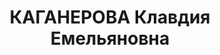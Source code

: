 ---
title: КАГАНЕРОВА Клавдия Емельяновна
description: "Род. в 1903, Волынская губ., Чудновский уезд, дер. Ольшанка, еврейка,\
  \ обр.: высшее, член ВКП(б). Проживала: Москва, Мертвый пер., д. 8. Редактор редакции\
  \ \"История фабрик и заводов\" ОГИЗа \n  Арестована 07.07.1937. Обв. в участии в\
  \ к.-р. террористической организации. Приговор: ВК ВС СССР, 08.02.1938 – ВМН. Расстреляна\
  \ 08.02.1938, г.Москва. \n  Реабилитирована ВК ВС СССР 04.08.1956"
---